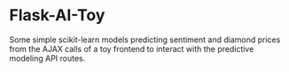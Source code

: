 # Flask-AI-Toy
Some simple scikit-learn models predicting sentiment and diamond prices from the AJAX calls of a toy frontend to interact with the predictive modeling API routes. 
